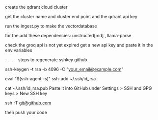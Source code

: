 create the qdrant cloud cluster

get the cluster name and cluster end point and the qdrant api key

run the ingest.py to make the vectordatabase

for the add these dependencies: unstructed[md] , llama-parse

check the groq api is not yet expired
get a new api key and paste it in the env variables


------ steps to regenerate sshkey github

ssh-keygen -t rsa -b 4096 -C "<your_email@example.com>"

eval "$(ssh-agent -s)"
ssh-add ~/.ssh/id_rsa

cat ~/.ssh/id_rsa.pub
Paste it into GitHub under Settings > SSH and GPG keys > New SSH key

ssh -T <git@github.com>

then push your code
